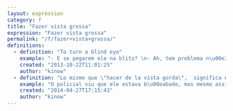 ```yaml
---
layout: expression
category: f
title: "Fazer vista grossa"
expression: "Fazer vista grossa"
permalink: "/f/fazer+vista+grossa/"
definitions:
  - definition: "To turn a blind eye"
    example: "- E se pegarem ele na blitz? \n- Ah, tem problema n\u00e3o. V\u00e3o ver quem ele \u00e9 e v\u00e3o fazer vista grossa."
    created: "2013-10-22T11:01:25"
    author: "kinow"
  - definition: "Lo mismo que \"hacer de la vista gorda\",  significa no querer ver lo que realmente est\u00e1 sucediendo, en general para evitar actuar en consecuencia."
    example: "O policial viu que ele estava b\u00eabado, mas mesmo assim fez vista grossa e o deixou ir."
    created: "2014-04-27T17:15:43"
    author: "kinow"
---
```

